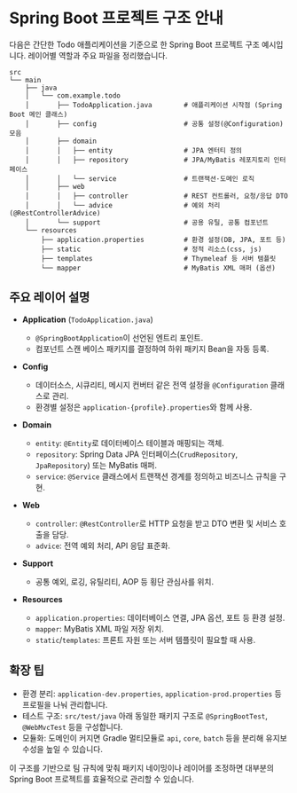 # Spring Boot 프로젝트 구조 안내

다음은 간단한 Todo 애플리케이션을 기준으로 한 Spring Boot 프로젝트 구조 예시입니다. 레이어별 역할과 주요 파일을 정리했습니다.

```text
src
└── main
    ├── java
    │   └── com.example.todo
    │       ├── TodoApplication.java        # 애플리케이션 시작점 (Spring Boot 메인 클래스)
    │       ├── config                      # 공통 설정(@Configuration) 모음
    │       ├── domain
    │       │   ├── entity                  # JPA 엔터티 정의
    │       │   ├── repository              # JPA/MyBatis 레포지토리 인터페이스
    │       │   └── service                 # 트랜잭션·도메인 로직
    │       ├── web
    │       │   ├── controller              # REST 컨트롤러, 요청/응답 DTO
    │       │   └── advice                  # 예외 처리(@RestControllerAdvice)
    │       └── support                     # 공용 유틸, 공통 컴포넌트
    └── resources
        ├── application.properties          # 환경 설정(DB, JPA, 포트 등)
        ├── static                          # 정적 리소스(css, js)
        ├── templates                       # Thymeleaf 등 서버 템플릿
        └── mapper                          # MyBatis XML 매퍼 (옵션)
```

## 주요 레이어 설명

- **Application** (`TodoApplication.java`)
  - `@SpringBootApplication`이 선언된 엔트리 포인트.
  - 컴포넌트 스캔 베이스 패키지를 결정하여 하위 패키지 Bean을 자동 등록.

- **Config**
  - 데이터소스, 시큐리티, 메시지 컨버터 같은 전역 설정을 `@Configuration` 클래스로 관리.
  - 환경별 설정은 `application-{profile}.properties`와 함께 사용.

- **Domain**
  - `entity`: `@Entity`로 데이터베이스 테이블과 매핑되는 객체.
  - `repository`: Spring Data JPA 인터페이스(`CrudRepository`, `JpaRepository`) 또는 MyBatis 매퍼.
  - `service`: `@Service` 클래스에서 트랜잭션 경계를 정의하고 비즈니스 규칙을 구현.

- **Web**
  - `controller`: `@RestController`로 HTTP 요청을 받고 DTO 변환 및 서비스 호출을 담당.
  - `advice`: 전역 예외 처리, API 응답 표준화.

- **Support**
  - 공통 예외, 로깅, 유틸리티, AOP 등 횡단 관심사를 위치.

- **Resources**
  - `application.properties`: 데이터베이스 연결, JPA 옵션, 포트 등 환경 설정.
  - `mapper`: MyBatis XML 파일 저장 위치.
  - `static`/`templates`: 프론트 자원 또는 서버 템플릿이 필요할 때 사용.

## 확장 팁

- 환경 분리: `application-dev.properties`, `application-prod.properties` 등 프로필을 나눠 관리합니다.
- 테스트 구조: `src/test/java` 아래 동일한 패키지 구조로 `@SpringBootTest`, `@WebMvcTest` 등을 구성합니다.
- 모듈화: 도메인이 커지면 Gradle 멀티모듈로 `api`, `core`, `batch` 등을 분리해 유지보수성을 높일 수 있습니다.

이 구조를 기반으로 팀 규칙에 맞춰 패키지 네이밍이나 레이어를 조정하면 대부분의 Spring Boot 프로젝트를 효율적으로 관리할 수 있습니다.

